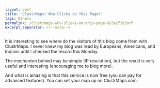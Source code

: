 ```yaml
---
layout: post
title: "ClustrMaps: Who Clicks on This Page?"
tags: Others
permalink: /clustrmaps-who-clicks-on-this-page-883a2f3d30cf
excerpt_separator: <!--more-->
---
```


It is interesting to see where do the visitors of this blog come from with ClustrMaps. I never knew my blog was read by Europeans, Americans, and Indians until I checked the record this Monday.

The mechanism behind may be simple (IP resolution), but the result is very useful and interesting (encouraging me to blog more).

And what is amazing is that this service is now free (you can pay for advanced features). You can set your map up on ClustrMaps.com.
<!--more-->